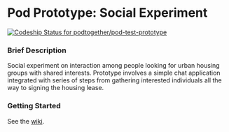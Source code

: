 # Pod Prototype: Social Experiment

[ ![Codeship Status for podtogether/pod-test-prototype](https://codeship.com/projects/cd5bb860-3b3c-0133-7ab0-4e85fe1543ec/status?branch=master)](https://codeship.com/projects/102080)

### Brief Description ###
Social experiment on interaction among people looking for urban housing groups with shared interests. Prototype involves a simple chat application integrated with series of steps from gathering interested individuals all the way to signing the housing lease.

### Getting Started ###
See the [wiki](https://github.com/podtogether/pod-test-prototype/wiki).

